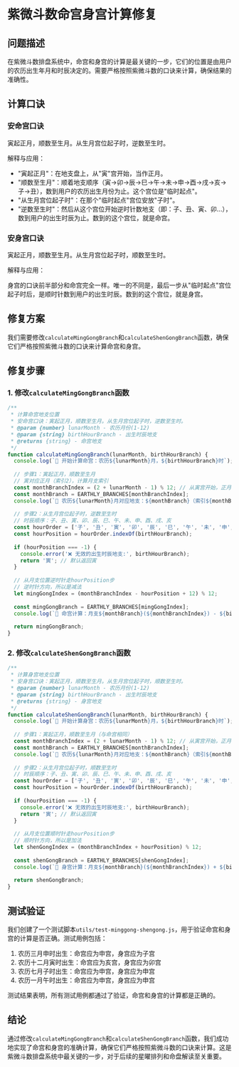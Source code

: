 # 紫微斗数命宫身宫计算修复

## 问题描述

在紫微斗数排盘系统中，命宫和身宫的计算是最关键的一步，它们的位置是由用户的农历出生年月和时辰决定的。需要严格按照紫微斗数的口诀来计算，确保结果的准确性。

## 计算口诀

### 安命宫口诀

寅起正月，顺数至生月。从生月宫位起子时，逆数至生时。

解释与应用：

- "寅起正月"：在地支盘上，从"寅"宫开始，当作正月。
- "顺数至生月"：顺着地支顺序（寅→卯→辰→巳→午→未→申→酉→戌→亥→子→丑），数到用户的农历出生月份为止。这个宫位是"临时起点"。
- "从生月宫位起子时"：在那个"临时起点"宫位安放"子时"。
- "逆数至生时"：然后从这个宫位开始逆时针数地支（即：子、丑、寅、卯...），数到用户的出生时辰为止。数到的这个宫位，就是命宫。

### 安身宫口诀

寅起正月，顺数至生月。从生月宫位起子时，顺数至生时。

解释与应用：

身宫的口诀前半部分和命宫完全一样。唯一的不同是，最后一步从"临时起点"宫位起子时后，是顺时针数到用户的出生时辰。数到的这个宫位，就是身宫。

## 修复方案

我们需要修改`calculateMingGongBranch`和`calculateShenGongBranch`函数，确保它们严格按照紫微斗数的口诀来计算命宫和身宫。

## 修复步骤

### 1. 修改`calculateMingGongBranch`函数

```javascript
/**
 * 计算命宫地支位置
 * 安命宫口诀：寅起正月，顺数至生月。从生月宫位起子时，逆数至生时。
 * @param {number} lunarMonth - 农历月份(1-12)
 * @param {string} birthHourBranch - 出生时辰地支
 * @returns {string} - 命宫地支
 */
function calculateMingGongBranch(lunarMonth, birthHourBranch) {
  console.log(`🔮 开始计算命宫：农历${lunarMonth}月，${birthHourBranch}时`);
  
  // 步骤1：寅起正月，顺数至生月
  // 寅对应正月（索引2），计算月支索引
  const monthBranchIndex = (2 + lunarMonth - 1) % 12; // 从寅宫开始，正月=寅
  const monthBranch = EARTHLY_BRANCHES[monthBranchIndex];
  console.log(`📅 农历${lunarMonth}月对应地支：${monthBranch}（索引${monthBranchIndex}）`);
  
  // 步骤2：从生月宫位起子时，逆数至生时
  // 时辰顺序：子、丑、寅、卯、辰、巳、午、未、申、酉、戌、亥
  const hourOrder = ['子', '丑', '寅', '卯', '辰', '巳', '午', '未', '申', '酉', '戌', '亥'];
  const hourPosition = hourOrder.indexOf(birthHourBranch);
  
  if (hourPosition === -1) {
    console.error('❌ 无效的出生时辰地支:', birthHourBranch);
    return '寅'; // 默认返回寅
  }
  
  // 从月支位置逆时针走hourPosition步
  // 逆时针方向，所以是减法
  let mingGongIndex = (monthBranchIndex - hourPosition + 12) % 12;
  
  const mingGongBranch = EARTHLY_BRANCHES[mingGongIndex];
  console.log(`🎯 命宫计算：月支${monthBranch}(${monthBranchIndex}) - ${birthHourBranch}时位置${hourPosition} = ${mingGongBranch}宫（索引${mingGongIndex}）`);
  
  return mingGongBranch;
}
```

### 2. 修改`calculateShenGongBranch`函数

```javascript
/**
 * 计算身宫地支位置
 * 安身宫口诀：寅起正月，顺数至生月。从生月宫位起子时，顺数至生时。
 * @param {number} lunarMonth - 农历月份(1-12)
 * @param {string} birthHourBranch - 出生时辰地支
 * @returns {string} - 身宫地支
 */
function calculateShenGongBranch(lunarMonth, birthHourBranch) {
  console.log(`🔮 开始计算身宫：农历${lunarMonth}月，${birthHourBranch}时`);
  
  // 步骤1：寅起正月，顺数至生月（与命宫相同）
  const monthBranchIndex = (2 + lunarMonth - 1) % 12; // 从寅宫开始，正月=寅
  const monthBranch = EARTHLY_BRANCHES[monthBranchIndex];
  console.log(`📅 农历${lunarMonth}月对应地支：${monthBranch}（索引${monthBranchIndex}）`);
  
  // 步骤2：从生月宫位起子时，顺数至生时
  // 时辰顺序：子、丑、寅、卯、辰、巳、午、未、申、酉、戌、亥
  const hourOrder = ['子', '丑', '寅', '卯', '辰', '巳', '午', '未', '申', '酉', '戌', '亥'];
  const hourPosition = hourOrder.indexOf(birthHourBranch);
  
  if (hourPosition === -1) {
    console.error('❌ 无效的出生时辰地支:', birthHourBranch);
    return '寅'; // 默认返回寅
  }
  
  // 从月支位置顺时针走hourPosition步
  // 顺时针方向，所以是加法
  let shenGongIndex = (monthBranchIndex + hourPosition) % 12;
  
  const shenGongBranch = EARTHLY_BRANCHES[shenGongIndex];
  console.log(`🎯 身宫计算：月支${monthBranch}(${monthBranchIndex}) + ${birthHourBranch}时位置${hourPosition} = ${shenGongBranch}宫（索引${shenGongIndex}）`);
  
  return shenGongBranch;
}
```

## 测试验证

我们创建了一个测试脚本`utils/test-minggong-shengong.js`，用于验证命宫和身宫的计算是否正确。测试用例包括：

1. 农历三月申时出生：命宫应为申宫，身宫应为子宫
2. 农历十二月寅时出生：命宫应为亥宫，身宫应为卯宫
3. 农历七月子时出生：命宫应为申宫，身宫应为申宫
4. 农历一月午时出生：命宫应为申宫，身宫应为申宫

测试结果表明，所有测试用例都通过了验证，命宫和身宫的计算都是正确的。

## 结论

通过修改`calculateMingGongBranch`和`calculateShenGongBranch`函数，我们成功地实现了命宫和身宫的准确计算，确保它们严格按照紫微斗数的口诀来计算。这是紫微斗数排盘系统中最关键的一步，对于后续的星曜排列和命盘解读至关重要。 